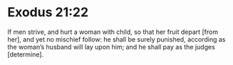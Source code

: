 # Exodus 21:22

If men strive, and hurt a woman with child, so that her fruit depart [from her], and yet no mischief follow: he shall be surely punished, according as the woman’s husband will lay upon him; and he shall pay as the judges [determine].